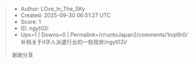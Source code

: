> - Author: LOve_ln_The_SKy
> - Created: 2025-09-30 06:51:27 UTC
> - Score: 1
> - ID: ngyt02i
> - Ups=1 | Downs=0 | Permalink=/r/runtoJapan2/comments/1nqt9r0/补档关于it华人派遣行业的一些现状/ngyt02i/
>
> 谢谢分享
